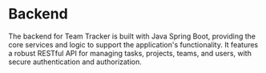 # Backend
The backend for Team Tracker is built with Java Spring Boot, providing the core services and logic to support the application's functionality. It features a robust RESTful API for managing tasks, projects, teams, and users, with secure authentication and authorization.
